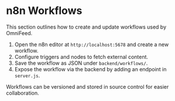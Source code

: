 # n8n Workflows

This section outlines how to create and update workflows used by OmniFeed.

1. Open the n8n editor at `http://localhost:5678` and create a new workflow.
2. Configure triggers and nodes to fetch external content.
3. Save the workflow as JSON under `backend/workflows/`.
4. Expose the workflow via the backend by adding an endpoint in `server.js`.

Workflows can be versioned and stored in source control for easier collaboration.

